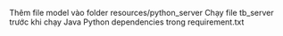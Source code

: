 Thêm file model vào folder resources/python_server
Chạy file tb_server trước khi chạy Java
Python dependencies trong requirement.txt

